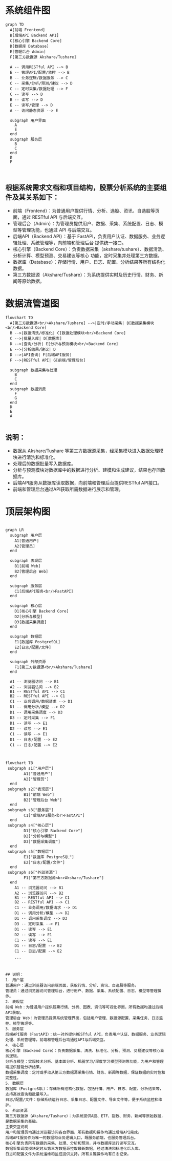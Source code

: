 # 系统组件图

```mermaid
graph TD
  A[前端 Frontend]
  B[后端API Backend API]
  C[核心引擎 Backend Core]
  D[数据库 Database]
  E[管理后台 Admin]
  F[第三方数据源 Akshare/Tushare]

  A -- 调用RESTful API --> B
  E -- 管理API/配置/监控 --> B
  B -- 业务逻辑/数据服务 --> C
  C -- 采集/分析/预测/建议 --> D
  C -- 定时采集/数据处理 --> F
  C -- 读写 --> D
  B -- 读写 --> D
  E -- 读写/管理 --> D
  A -- 访问静态资源 --> E

  subgraph 用户界面
    A
    E
  end
  subgraph 服务层
    B
    C
  end
  D
  F

  
```

## 根据系统需求文档和项目结构，股票分析系统的主要组件及其关系如下：
  - 前端（Frontend）：为普通用户提供行情、分析、选股、资讯、自选股等页面，通过 RESTful API 与后端交互。
  - 管理后台（Admin）：为管理员提供用户、数据、采集、系统配置、日志、模型等管理功能，也通过 API 与后端交互。
  - 后端API（Backend API）：基于 FastAPI，负责用户认证、数据服务、业务逻辑处理、系统管理等，向前端和管理后台 
    提供统一接口。
  - 核心引擎（Backend Core）：负责数据采集（akshare/tushare）、数据清洗、分析计算、模型预测、交易建议等核心 
    功能，定时采集并处理第三方数据。
  - 数据库（Database）：存储行情、用户、日志、配置、分析结果等所有结构化数据。
  - 第三方数据源（Akshare/Tushare）：为系统提供实时及历史行情、财务、新闻等原始数据。

# 数据流管道图

```mermaid
flowchart TD
  A[第三方数据源<br/>Akshare/Tushare] -->|定时/手动采集| B[数据采集模块<br/>Backend Core]
  B -->|数据清洗/标准化| C[数据处理模块<br/>Backend Core]
  C -->|批量入库| D[数据库]
  D -->|查询/分析| E[分析与预测模块<br/>Backend Core]
  E -->|分析结果/建议| D
  D -->|API查询| F[后端API服务]
  F -->|RESTful API| G[前端/管理后台]

  subgraph 数据采集与处理
    B
    C
  end
  subgraph 数据消费
    F
    G
  end
  D
  E
  A
  
```

## 说明：
  - 数据从 Akshare/Tushare 等第三方数据源采集，经采集模块进入数据处理模块进行清洗和标准化。
  - 处理后的数据批量写入数据库。
  - 分析与预测模块对数据库中的数据进行分析、建模和生成建议，结果也存回数据库。
  - 后端API服务从数据库读取数据，向前端和管理后台提供RESTful API接口。
  - 前端和管理后台通过API获取所需数据进行展示和管理。

# 顶层架构图

```mermaid

graph LR
  subgraph 用户层
    A1[普通用户]
    A2[管理员]
  end

  subgraph 表现层
    B1[前端 Web]
    B2[管理后台 Web]
  end

  subgraph 服务层
    C1[后端API服务<br/>FastAPI]
  end

  subgraph 核心层
    D1[核心引擎 Backend Core]
    D2[分析与模型]
    D3[数据采集调度]
  end

  subgraph 数据层
    E1[数据库 PostgreSQL]
    E2[日志/配置/文件]
  end

  subgraph 外部资源
    F1[第三方数据源<br/>Akshare/Tushare]
  end

  A1 -- 浏览器访问 --> B1
  A2 -- 浏览器访问 --> B2
  B1 -- RESTful API --> C1
  B2 -- RESTful API --> C1
  C1 -- 业务调用/数据请求 --> D1
  D1 -- 调用分析/模型 --> D2
  D1 -- 调用采集调度 --> D3
  D3 -- 定时采集 --> F1
  D1 -- 读写 --> E1
  D2 -- 读写 --> E1
  C1 -- 读写 --> E1
  D1 -- 日志/配置 --> E2
  C1 -- 日志/配置 --> E2
  
```


```mermaid

flowchart TB
 subgraph s1["用户层"]
        A1["普通用户"]
        A2["管理员"]
  end
 subgraph s2["表现层"]
        B1["前端 Web"]
        B2["管理后台 Web"]
  end
 subgraph s3["服务层"]
        C1["后端API服务<br>FastAPI"]
  end
 subgraph s4["核心层"]
        D1["核心引擎 Backend Core"]
        D2["分析与模型"]
        D3["数据采集调度"]
  end
 subgraph s5["数据层"]
        E1["数据库 PostgreSQL"]
        E2["日志/配置/文件"]
  end
 subgraph s6["外部资源"]
        F1["第三方数据源<br>Akshare/Tushare"]
  end
    A1 -- 浏览器访问 --> B1
    A2 -- 浏览器访问 --> B2
    B1 -- RESTful API --> C1
    B2 -- RESTful API --> C1
    C1 -- 业务调用/数据请求 --> D1
    D1 -- 调用分析/模型 --> D2
    D1 -- 调用采集调度 --> D3
    D3 -- 定时采集 --> F1
    D1 -- 读写 --> E1
    D2 -- 读写 --> E1
    C1 -- 读写 --> E1
    D1 -- 日志/配置 --> E2
    C1 -- 日志/配置 --> E2

    ```


## 说明：
1. 用户层
普通用户：通过浏览器访问前端页面，获取行情、分析、资讯、自选股等服务。
管理员：通过浏览器访问管理后台，进行用户、数据、采集、系统配置、日志、模型等管理操作。
2. 表现层
前端 Web：为普通用户提供股票行情、分析、图表、资讯等可视化界面，所有数据均通过后端API获取。
管理后台 Web：为管理员提供系统管理界面，包括用户管理、数据源配置、采集任务、日志监控、模型管理等。
3. 服务层
后端API服务（FastAPI）：统一对外提供RESTful API，负责用户认证、数据服务、业务逻辑处理、系统管理等。前端和管理后台均通过API与后端交互。
4. 核心层
核心引擎（Backend Core）：负责数据采集、清洗、标准化、分析、预测、交易建议等核心业务逻辑。
分析与模型：实现技术分析、基本面分析、机器学习/深度学习模型预测等功能，为用户和管理端提供智能分析结果。
数据采集调度：定时或手动从第三方数据源采集行情、财务、新闻等数据，保证数据的实时性和完整性。
5. 数据层
数据库（PostgreSQL）：存储所有结构化数据，包括行情、用户、日志、配置、分析结果等，支持高效查询和批量写入。
日志/配置/文件：存储系统运行日志、采集日志、配置文件、导出文件等，便于系统监控和维护。
6. 外部资源
第三方数据源（Akshare/Tushare）：为系统提供A股、ETF、指数、财务、新闻等原始数据，是数据采集的基础。
主要交互说明
用户和管理员均通过浏览器访问各自界面，所有数据和操作均通过后端API完成。
后端API服务作为唯一的数据和业务逻辑入口，既服务前端，也服务管理后台。
核心引擎负责所有数据的采集、处理、分析和预测，并与数据库进行读写交互。
数据采集调度模块定时从第三方数据源拉取最新数据，经过清洗和标准化后入库。
日志和配置文件为系统运维和监控提供支持，所有关键操作均有日志记录。




